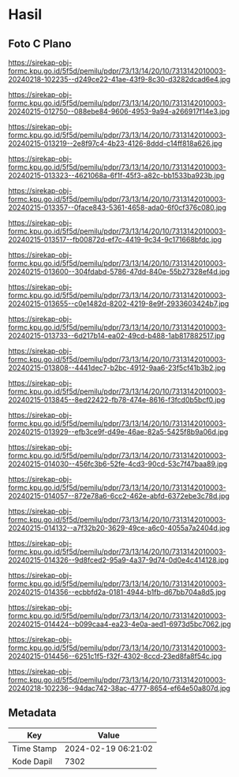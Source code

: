 # Hasil

## Foto C Plano

https://sirekap-obj-formc.kpu.go.id/5f5d/pemilu/pdpr/73/13/14/20/10/7313142010003-20240218-102235--d249ce22-41ae-43f9-8c30-d3282dcad6e4.jpg

https://sirekap-obj-formc.kpu.go.id/5f5d/pemilu/pdpr/73/13/14/20/10/7313142010003-20240215-012750--088ebe84-9606-4953-9a94-a266917f14e3.jpg

https://sirekap-obj-formc.kpu.go.id/5f5d/pemilu/pdpr/73/13/14/20/10/7313142010003-20240215-013219--2e8f97c4-4b23-4126-8ddd-c14ff818a626.jpg

https://sirekap-obj-formc.kpu.go.id/5f5d/pemilu/pdpr/73/13/14/20/10/7313142010003-20240215-013323--4621068a-6f1f-45f3-a82c-bb1533ba923b.jpg

https://sirekap-obj-formc.kpu.go.id/5f5d/pemilu/pdpr/73/13/14/20/10/7313142010003-20240215-013357--0face843-5361-4658-ada0-6f0cf376c080.jpg

https://sirekap-obj-formc.kpu.go.id/5f5d/pemilu/pdpr/73/13/14/20/10/7313142010003-20240215-013517--fb00872d-ef7c-4419-9c34-9c171668bfdc.jpg

https://sirekap-obj-formc.kpu.go.id/5f5d/pemilu/pdpr/73/13/14/20/10/7313142010003-20240215-013600--304fdabd-5786-47dd-840e-55b27328ef4d.jpg

https://sirekap-obj-formc.kpu.go.id/5f5d/pemilu/pdpr/73/13/14/20/10/7313142010003-20240215-013655--c0e1482d-8202-4219-8e9f-2933603424b7.jpg

https://sirekap-obj-formc.kpu.go.id/5f5d/pemilu/pdpr/73/13/14/20/10/7313142010003-20240215-013733--6d217b14-ea02-49cd-b488-1ab817882517.jpg

https://sirekap-obj-formc.kpu.go.id/5f5d/pemilu/pdpr/73/13/14/20/10/7313142010003-20240215-013808--4441dec7-b2bc-4912-9aa6-23f5cf41b3b2.jpg

https://sirekap-obj-formc.kpu.go.id/5f5d/pemilu/pdpr/73/13/14/20/10/7313142010003-20240215-013845--8ed22422-fb78-474e-8616-f3fcd0b5bcf0.jpg

https://sirekap-obj-formc.kpu.go.id/5f5d/pemilu/pdpr/73/13/14/20/10/7313142010003-20240215-013929--efb3ce9f-d49e-46ae-82a5-5425f8b9a06d.jpg

https://sirekap-obj-formc.kpu.go.id/5f5d/pemilu/pdpr/73/13/14/20/10/7313142010003-20240215-014030--456fc3b6-52fe-4cd3-90cd-53c7f47baa89.jpg

https://sirekap-obj-formc.kpu.go.id/5f5d/pemilu/pdpr/73/13/14/20/10/7313142010003-20240215-014057--872e78a6-6cc2-462e-abfd-6372ebe3c78d.jpg

https://sirekap-obj-formc.kpu.go.id/5f5d/pemilu/pdpr/73/13/14/20/10/7313142010003-20240215-014132--a7f32b20-3629-49ce-a6c0-4055a7a2404d.jpg

https://sirekap-obj-formc.kpu.go.id/5f5d/pemilu/pdpr/73/13/14/20/10/7313142010003-20240215-014326--9d8fced2-95a9-4a37-9d74-0d0e4c414128.jpg

https://sirekap-obj-formc.kpu.go.id/5f5d/pemilu/pdpr/73/13/14/20/10/7313142010003-20240215-014356--ecbbfd2a-0181-4944-b1fb-d67bb704a8d5.jpg

https://sirekap-obj-formc.kpu.go.id/5f5d/pemilu/pdpr/73/13/14/20/10/7313142010003-20240215-014424--b099caa4-ea23-4e0a-aed1-6973d5bc7062.jpg

https://sirekap-obj-formc.kpu.go.id/5f5d/pemilu/pdpr/73/13/14/20/10/7313142010003-20240215-014456--6251c1f5-f32f-4302-8ccd-23ed8fa8f54c.jpg

https://sirekap-obj-formc.kpu.go.id/5f5d/pemilu/pdpr/73/13/14/20/10/7313142010003-20240218-102236--94dac742-38ac-4777-8654-ef64e50a807d.jpg


## Metadata

| Key        | Value               |
| ---------- | ------------------- |
| Time Stamp | 2024-02-19 06:21:02 |
| Kode Dapil | 7302                |



